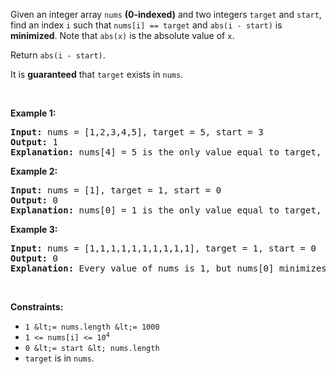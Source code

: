 Given an integer array `` nums `` __(0-indexed)__ and two integers `` target `` and `` start ``, find an index `` i `` such that `` nums[i] == target `` and `` abs(i - start) `` is __minimized__. Note that&nbsp;`` abs(x) ``&nbsp;is the absolute value of `` x ``.

Return `` abs(i - start) ``.

It is __guaranteed__ that `` target `` exists in `` nums ``.

&nbsp;

__Example 1:__

<pre>
<strong>Input:</strong> nums = [1,2,3,4,5], target = 5, start = 3
<strong>Output:</strong> 1
<strong>Explanation:</strong> nums[4] = 5 is the only value equal to target, so the answer is abs(4 - 3) = 1.
</pre>

__Example 2:__

<pre>
<strong>Input:</strong> nums = [1], target = 1, start = 0
<strong>Output:</strong> 0
<strong>Explanation:</strong> nums[0] = 1 is the only value equal to target, so the answer is abs(0 - 0) = 0.
</pre>

__Example 3:__

<pre>
<strong>Input:</strong> nums = [1,1,1,1,1,1,1,1,1,1], target = 1, start = 0
<strong>Output:</strong> 0
<strong>Explanation:</strong> Every value of nums is 1, but nums[0] minimizes abs(i - start), which is abs(0 - 0) = 0.
</pre>

&nbsp;

__Constraints:__

*   `` 1 &lt;= nums.length &lt;= 1000 ``
*   <code>1 &lt;= nums[i] &lt;= 10<sup>4</sup></code>
*   `` 0 &lt;= start &lt; nums.length ``
*   `` target `` is in `` nums ``.